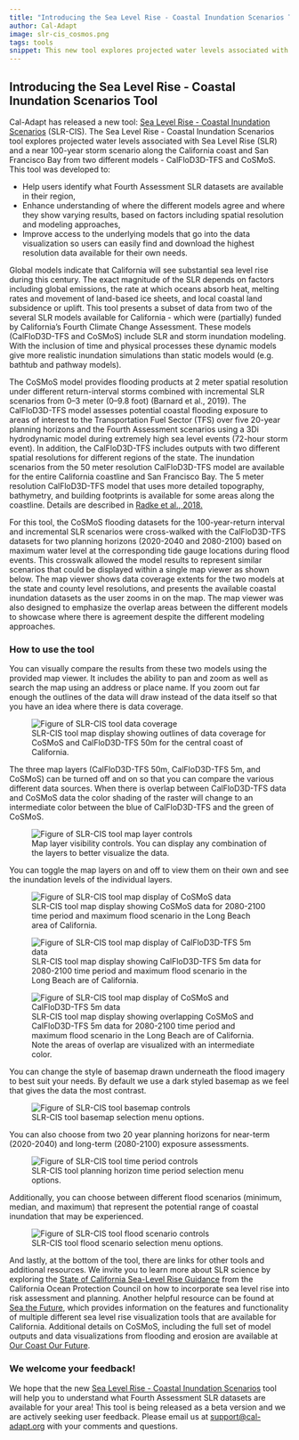 ```yaml
---
title: "Introducing the Sea Level Rise - Coastal Inundation Scenarios Tool"
author: Cal-Adapt
image: slr-cis_cosmos.png
tags: tools
snippet: This new tool explores projected water levels associated with Sea Level Rise and a near 100-year storm scenario along the California coast and San Francisco Bay from two different models - CalFloD3D-TFS and CoSMoS.
---
```


## Introducing the Sea Level Rise - Coastal Inundation Scenarios Tool

Cal-Adapt has released a new tool: [Sea Level Rise - Coastal Inundation Scenarios](/tools/slr-coastal-inundation) (SLR-CIS). The Sea Level Rise - Coastal Inundation Scenarios tool explores projected water levels associated with Sea Level Rise (SLR) and a near 100-year storm scenario along the California coast and San Francisco Bay from two different models - CalFloD3D-TFS and CoSMoS. This tool was developed to:

- Help users identify what Fourth Assessment SLR datasets are available in their region,
- Enhance understanding of where the different models agree and where they show varying results, based on factors including spatial resolution and modeling approaches, 
- Improve access to the underlying models that go into the data visualization so users can easily find and download the highest resolution data available for their own needs.

Global models indicate that California will see substantial sea level rise during this century. The exact magnitude of the SLR depends on factors including global emissions, the rate at which oceans absorb heat, melting rates and movement of land-based ice sheets, and local coastal land subsidence or uplift. This tool presents a subset of data from two of the several SLR models available for California - which were (partially) funded by California’s Fourth Climate Change Assessment. These models (CalFloD3D-TFS and CoSMoS) include SLR and storm inundation modeling. With the inclusion of time and physical processes these dynamic models give more realistic inundation simulations than static models would (e.g. bathtub and pathway models).

The CoSMoS model provides flooding products at 2 meter spatial resolution under different return-interval storms combined with incremental SLR scenarios from 0–3 meter (0–9.8 foot) (Barnard et al., 2019). The CalFloD3D-TFS model assesses potential coastal flooding exposure to areas of interest to the Transportation Fuel Sector (TFS) over five 20-year planning horizons and the Fourth Assessment scenarios using a 3Di hydrodynamic model during extremely high sea level events (72-hour storm event).  In addition, the CalFloD3D-TFS includes outputs with two different spatial resolutions for different regions of the state. The inundation scenarios from the 50 meter resolution CalFloD3D-TFS model are available for the entire California coastline and San Francisco Bay. The 5 meter resolution CalFloD3D-TFS model that uses more detailed topography, bathymetry, and building footprints is available for some areas along the coastline. Details are described in <a href="https://www.energy.ca.gov/sites/default/files/2019-11/Energy_CCCA4-CEC-2018-012_ADA.pdf" target="_blank">Radke et al., 2018.</a>

For this tool, the CoSMoS flooding datasets for the 100-year-return interval and incremental SLR scenarios were cross-walked with the CalFloD3D-TFS datasets for two planning horizons (2020-2040 and 2080-2100) based on maximum water level at the corresponding tide gauge locations during flood events. This crosswalk allowed the model results to represent similar scenarios that could be displayed within a single map viewer as shown below. The map viewer shows data coverage extents for the two models at the state and county level resolutions, and presents the available coastal inundation datasets as the user zooms in on the map. The map viewer was also designed to emphasize the overlap areas between the different models to showcase where there is agreement despite the different modeling approaches.

### How to use the tool

You can visually compare the results from these two models using the provided map viewer. It includes the ability to pan and zoom as well as search the map using an address or place name. If you zoom out far enough the outlines of the data will draw instead of the data itself so that you have an idea where there is data coverage.

<figure class="image">
  <img src="/img/blog/slr-cis_map_coverage_central_coast.png" alt="Figure of SLR-CIS tool data coverage">
  <figcaption>SLR-CIS tool map display showing outlines of data coverage for CoSMoS and CalFloD3D-TFS 50m for the central coast of California.</figcaption>
</figure>

The three map layers (CalFloD3D-TFS 50m, CalFloD3D-TFS 5m, and CoSMoS) can be turned off and on so that you can compare the various different data sources. When there is overlap between CalFloD3D-TFS data and CoSMoS data the color shading of the raster will change to an intermediate color between the blue of CalFloD3D-TFS and the green of CoSMoS.

<figure class="image">
  <img src="/img/blog/slr-cis_map_layers.png" alt="Figure of SLR-CIS tool map layer controls">
  <figcaption>Map layer visibility controls. You can display any combination of the layers to better visualize the data.</figcaption>
</figure>

You can toggle the map layers on and off to view them on their own and see the inundation levels of the individual layers.

<figure class="image">
  <img src="/img/blog/slr-cis_cosmos.png" alt="Figure of SLR-CIS tool map display of CoSMoS data">
  <figcaption>SLR-CIS tool map display showing CoSMoS data for 2080-2100 time period and maximum flood scenario in the Long Beach area of California.</figcaption>
</figure>

<figure class="image">
  <img src="/img/blog/slr-cis_calflod3d-tfs_5m.png" alt="Figure of SLR-CIS tool map display of CalFloD3D-TFS 5m data">
  <figcaption>SLR-CIS tool map display showing CalFloD3D-TFS 5m data for 2080-2100 time period and maximum flood scenario in the Long Beach are of California.</figcaption>
</figure>

<figure class="image">
  <img src="/img/blog/slr-cis_cosmos_and_calflod3d-tfs_5m.png" alt="Figure of SLR-CIS tool map display of CoSMoS and CalFloD3D-TFS 5m data">
  <figcaption>SLR-CIS tool map display showing overlapping CoSMoS and CalFloD3D-TFS 5m data for 2080-2100 time period and maximum flood scenario in the Long Beach are of California. Note the areas of overlap are visualized with an intermediate color.</figcaption>
</figure>

You can change the style of basemap drawn underneath the flood imagery to best suit your needs. By default we use a dark styled basemap as we feel that gives the data the most contrast.

<figure class="image">
  <img src="/img/blog/slr-cis_basemap.png" alt="Figure of SLR-CIS tool basemap controls">
  <figcaption>SLR-CIS tool basemap selection menu options.</figcaption>
</figure>

You can also choose from two 20 year planning horizons for near-term (2020-2040) and long-term (2080-2100) exposure assessments.

<figure class="image">
  <img src="/img/blog/slr-cis_time_period.png" alt="Figure of SLR-CIS tool time period controls">
  <figcaption>SLR-CIS tool planning horizon time period selection menu options.</figcaption>
</figure>

Additionally, you can choose between different flood scenarios (minimum, median, and maximum) that represent the potential range of coastal inundation that may be experienced.

<figure class="image">
  <img src="/img/blog/slr-cis_flood_scenario.png" alt="Figure of SLR-CIS tool flood scenario controls">
  <figcaption>SLR-CIS tool flood scenario selection menu options.</figcaption>
</figure>

And lastly, at the bottom of the tool, there are links for other tools and additional resources. We invite you to learn more about SLR science by exploring the <a href="https://www.opc.ca.gov/webmaster/ftp/pdf/agenda_items/20180314/Item3_Exhibit-A_OPC_SLR_Guidance-rd3.pdf" target="_blank">State of California Sea-Level Rise Guidance</a> from the California Ocean Protection Council on how to incorporate sea level rise into risk assessment and planning. Another helpful resource can be found at <a href="https://www.seathefuture.org/#/" target="_blank">Sea the Future</a>, which provides information on the features and functionality of multiple different sea level rise visualization tools that are available for California. Additional details on CoSMoS, including the full set of model outputs and data visualizations from flooding and erosion are available at <a href="https://ourcoastourfuture.org/" target="_blank">Our Coast Our Future</a>.

### We welcome your feedback!

We hope that the new [Sea Level Rise - Coastal Inundation Scenarios](/tools/slr-coastal-inundation) tool will help you to understand what Fourth Assessment SLR datasets are available for your area! This tool is being released as a beta version and we are actively seeking user feedback. Please email us at support@cal-adapt.org with your comments and questions.

